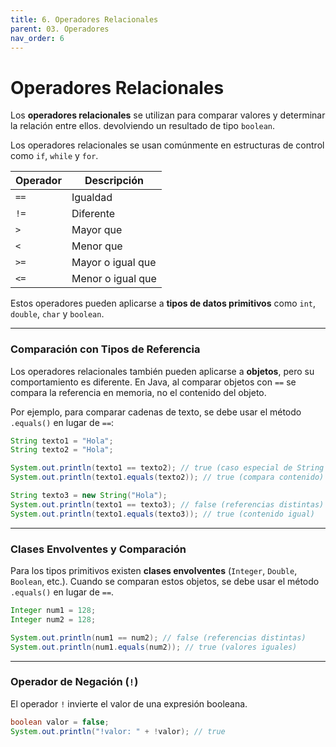 ```yaml
---
title: 6. Operadores Relacionales
parent: 03. Operadores
nav_order: 6
---
```


# Operadores Relacionales

Los **operadores relacionales** se utilizan para comparar valores y determinar la relación entre ellos. devolviendo un resultado de tipo `boolean`. 

Los operadores relacionales se usan comúnmente en estructuras de control como `if`, `while` y `for`.

| Operador | Descripción       |
| -------- | ----------------- |
| `==`     | Igualdad          |
| `!=`     | Diferente         |
| `>`      | Mayor que         |
| `<`      | Menor que         |
| `>=`     | Mayor o igual que |
| `<=`     | Menor o igual que |

Estos operadores pueden aplicarse a **tipos de datos primitivos** como `int`, `double`, `char` y `boolean`.

---
### Comparación con Tipos de Referencia
Los operadores relacionales también pueden aplicarse a **objetos**, pero su comportamiento es diferente. En Java, al comparar objetos con `==` se compara la referencia en memoria, no el contenido del objeto.

Por ejemplo, para comparar cadenas de texto, se debe usar el método `.equals()` en lugar de `==`:

```java
String texto1 = "Hola";
String texto2 = "Hola";

System.out.println(texto1 == texto2); // true (caso especial de String internado)
System.out.println(texto1.equals(texto2)); // true (compara contenido)

String texto3 = new String("Hola");
System.out.println(texto1 == texto3); // false (referencias distintas)
System.out.println(texto1.equals(texto3)); // true (contenido igual)
```

---
### Clases Envolventes y Comparación
Para los tipos primitivos existen **clases envolventes** (`Integer`, `Double`, `Boolean`, etc.). Cuando se comparan estos objetos, se debe usar el método `.equals()` en lugar de `==`.

```java
Integer num1 = 128;
Integer num2 = 128;

System.out.println(num1 == num2); // false (referencias distintas)
System.out.println(num1.equals(num2)); // true (valores iguales)
```

---
### Operador de Negación (`!`)
El operador `!` invierte el valor de una expresión booleana.

```java
boolean valor = false;
System.out.println("!valor: " + !valor); // true
```
